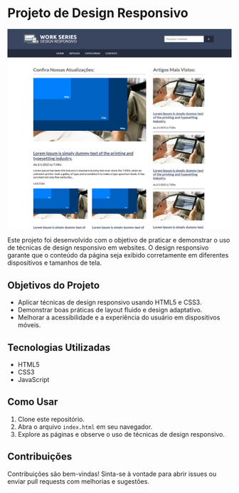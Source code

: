 # Projeto de Design Responsivo

<img src="img/layout.png" alt="layout"/>

Este projeto foi desenvolvido com o objetivo de praticar e demonstrar o uso de técnicas de design responsivo em websites. O design responsivo garante que o conteúdo da página seja exibido corretamente em diferentes dispositivos e tamanhos de tela.

## Objetivos do Projeto

- Aplicar técnicas de design responsivo usando HTML5 e CSS3.
- Demonstrar boas práticas de layout fluido e design adaptativo.
- Melhorar a acessibilidade e a experiência do usuário em dispositivos móveis.

## Tecnologias Utilizadas

- HTML5
- CSS3
- JavaScript

## Como Usar

1. Clone este repositório.
2. Abra o arquivo `index.html` em seu navegador.
3. Explore as páginas e observe o uso de técnicas de design responsivo.

## Contribuições

Contribuições são bem-vindas! Sinta-se à vontade para abrir issues ou enviar pull requests com melhorias e sugestões.
